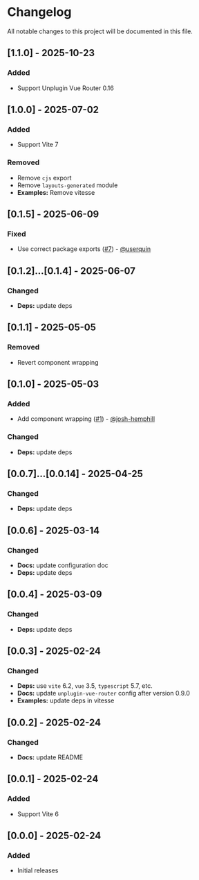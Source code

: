 # Changelog

All notable changes to this project will be documented in this file.

## [1.1.0] - 2025-10-23

### Added

- Support Unplugin Vue Router 0.16

## [1.0.0] - 2025-07-02

### Added

- Support Vite 7

### Removed

- Remove `cjs` export
- Remove `layouts-generated` module
- **Examples:** Remove vitesse

## [0.1.5] - 2025-06-09

### Fixed

- Use correct package exports ([#7](https://github.com/loicduong/vite-plugin-vue-layouts-next/issues/7)) - [@userquin](https://github.com/userquin) 

## [0.1.2]...[0.1.4] - 2025-06-07

### Changed

- **Deps:** update deps

## [0.1.1] - 2025-05-05

### Removed

- Revert component wrapping

## [0.1.0] - 2025-05-03

### Added

- Add component wrapping ([#1](https://github.com/loicduong/vite-plugin-vue-layouts-next/issues/1)) - [@josh-hemphill](https://github.com/josh-hemphill) 

### Changed

- **Deps:** update deps

## [0.0.7]...[0.0.14] - 2025-04-25

### Changed

- **Deps:** update deps

## [0.0.6] - 2025-03-14

### Changed

- **Docs:** update configuration doc
- **Deps:** update deps

## [0.0.4] - 2025-03-09

### Changed

- **Deps:** update deps

## [0.0.3] - 2025-02-24

### Changed

- **Deps:** use `vite` 6.2, `vue` 3.5, `typescript` 5.7, etc.
- **Docs:** update `unplugin-vue-router` config after version 0.9.0
- **Examples:** update deps in vitesse

## [0.0.2] - 2025-02-24

### Changed

- **Docs:** update README

## [0.0.1] - 2025-02-24

### Added

- Support Vite 6

## [0.0.0] - 2025-02-24

### Added

- Initial releases
